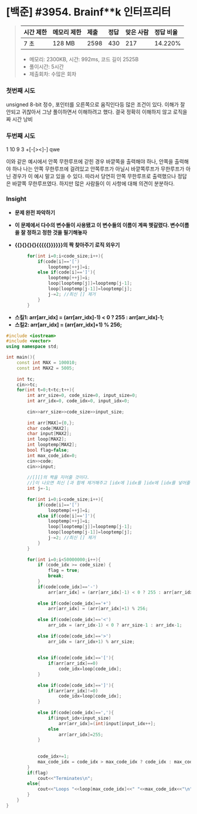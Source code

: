 # [백준] #3954. Brainf**k 인터프리터 

> [문제]: https://www.acmicpc.net/problem/3954
>
> | 시간 제한 | 메모리 제한 | 제출 | 정답 | 맞은 사람 | 정답 비율 |
> | :-------- | :---------- | :--- | :--- | :-------- | :-------- |
> | 7 초      | 128 MB      | 2598 | 430  | 217       | 14.220%   |
>
> - 메모리: 2300KB, 시간: 992ms, 코드 길이 2525B
> - 풀이시간: 5시간 
> - 제출회차: 수많은 회차



 ### 첫번째 시도

unsigned 8-bit 정수, 포인터를 오른쪽으로 움직인다등 많은 조건이 있다. 이해가 잘 안되고 귀찮아서 그냥 풀이하면서 이해하려고 했다. 결국 정확히 이해하지 않고 로직을 짜 시간 낭비



### 두번째 시도

1
10 9 3
+[-[><]-]
qwe

이와 같은 예시에서 안쪽 무한루프에 갇힌 경우 바깥쪽을 출력해야 하나, 안쪽을 출력해야 하나 나는 안쪽 무한루프에 걸려있고 안쪽루프가 아닐시 바깥쪽루프가 무한루프가 아닌 경우가 이 예시 말고 있을 수 있다. 따라서 당연히 안쪽 무한루프로 출력했으나 정답은 바깥쪽 무한루프였다. 하지만 많은 사람들이 이 사항에 대해 의견이 분분하다.



### Insight

- **문제 완전 파악하기**
- **이 문제에서 다수의 변수들이 사용됐고 이 변수들의 이름이 계쏙 헷갈렸다. 변수이름을 잘 정하고 정한 것을 필기해놓자**

- **{{}{}{}{}{{{{{}}}}}}의 짝 찾아주기 로직 외우기**

``` c++
        for(int i=0;i<code_size;i++){
            if(code[i]=='[')
                looptemp[++j]=i;
            else if(code[i]==']'){
                looptemp[++j]=i;
                loop[looptemp[j]]=looptemp[j-1];
                loop[looptemp[j-1]]=looptemp[j];
                j-=2; //최신 [] 제거
            }
        }
```



-  **스킬1: arr[arr_idx] = (arr[arr_idx]-1) < 0 ? 255 : arr[arr_idx]-1;**
- **스킬2:  arr[arr_idx] = (arr[arr_idx]+1) % 256;**     



``` c++
#include <iostream>
#include <vector>
using namespace std;

int main(){
    const int MAX = 100010;
    const int MAX2 = 5005;
    
    int tc;
    cin>>tc;
    for(int t=0;t<tc;t++){
        int arr_size=0, code_size=0, input_size=0;
        int arr_idx=0, code_idx=0, input_idx=0;
        
        cin>>arr_size>>code_size>>input_size;
        
        int arr[MAX]={0,};
        char code[MAX2];
        char input[MAX2];
        int loop[MAX2];
        int looptemp[MAX2];
        bool flag=false;
      	int max_code_idx=0;
        cin>>code;
        cin>>input;
        
        //[][]의 짝을 지어줄 것이다.
        //]이 나오면 최신 [과 함께 제거해주고 [idx에 ]idx를 ]idx에 [idx를 넣어줄 것이다.
        int j=-1;
        
        for(int i=0;i<code_size;i++){
            if(code[i]=='[')
                looptemp[++j]=i;
            else if(code[i]==']'){
                looptemp[++j]=i;
                loop[looptemp[j]]=looptemp[j-1];
                loop[looptemp[j-1]]=looptemp[j];
                j-=2; //최신 [] 제거
            }
        }
        
        for(int i=0;i<50000000;i++){
            if (code_idx >= code_size) {
                flag = true;
                break;
            }
            if(code[code_idx]=='-')
                arr[arr_idx] = (arr[arr_idx]-1) < 0 ? 255 : arr[arr_idx]-1;
            
            else if(code[code_idx]=='+')
                arr[arr_idx] = (arr[arr_idx]+1) % 256;
            
            else if(code[code_idx]=='<')
                arr_idx = (arr_idx-1) < 0 ? arr_size-1 : arr_idx-1;
            
            else if(code[code_idx]=='>')
                arr_idx = (arr_idx+1) % arr_size;
            
            
            else if(code[code_idx]=='['){
                if(arr[arr_idx]==0)
                    code_idx=loop[code_idx];
            }
            
            else if(code[code_idx]==']'){
                if(arr[arr_idx]!=0)
                    code_idx=loop[code_idx];
            }
            
            else if(code[code_idx]==','){
                if(input_idx<input_size)
                    arr[arr_idx]=(int)input[input_idx++];
                else
                    arr[arr_idx]=255;
            }
            
            
            code_idx+=1;
            max_code_idx = code_idx > max_code_idx ? code_idx : max_code_idx;
        }
        if(flag)
            cout<<"Terminates\n";
        else{
            cout<<"Loops "<<loop[max_code_idx]<<" "<<max_code_idx<<"\n";
        }
    }
}

```

